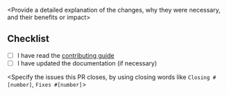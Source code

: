 <Provide a detailed explanation of the changes, why they were necessary, and their benefits or impact>
<Explain the problem you are fixing or the feature you are adding>

## Checklist
- [ ] I have read the [contributing guide](../CONTRIBUTNIG.md)
- [ ] I have updated the documentation (if necessary)

<Specify the issues this PR closes, by using closing words like `Closing #[number]`, `Fixes #[number]`>